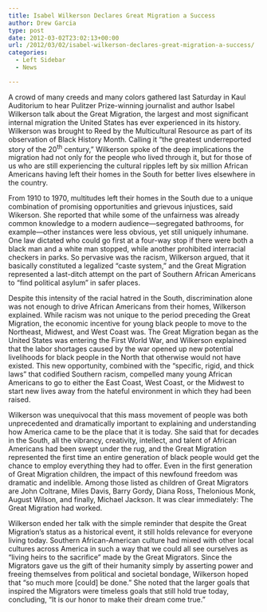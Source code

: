 ```yaml
---
title: Isabel Wilkerson Declares Great Migration a Success
author: Drew Garcia
type: post
date: 2012-03-02T23:02:13+00:00
url: /2012/03/02/isabel-wilkerson-declares-great-migration-a-success/
categories:
  - Left Sidebar
  - News

---
```

A crowd of many creeds and many colors gathered last Saturday in Kaul Auditorium to hear Pulitzer Prize-winning journalist and author Isabel Wilkerson talk about the Great Migration, the largest and most significant internal migration the United States has ever experienced in its history. Wilkerson was brought to Reed by the Multicultural Resource as part of its observation of Black History Month. Calling it “the greatest underreported story of the 20<sup>th</sup> century,” Wilkerson spoke of the deep implications the migration had not only for the people who lived through it, but for those of us who are still experiencing the cultural ripples left by six million African Americans having left their homes in the South for better lives elsewhere in the country.

From 1910 to 1970, multitudes left their homes in the South due to a unique combination of promising opportunities and grievous injustices, said Wikerson. She reported that while some of the unfairness was already common knowledge to a modern audience—segregated bathrooms, for example—other instances were less obvious, yet still uniquely inhumane. One law dictated who could go first at a four-way stop if there were both a black man and a white man stopped, while another prohibited interracial checkers in parks. So pervasive was the racism, Wilkerson argued, that it basically constituted a legalized “caste system,” and the Great Migration represented a last-ditch attempt on the part of Southern African Americans to “find political asylum” in safer places.

Despite this intensity of the racial hatred in the South, discrimination alone was not enough to drive African Americans from their homes, Wilkerson explained. While racism was not unique to the period preceding the Great Migration, the economic incentive for young black people to move to the Northeast, Midwest, and West Coast was. The Great Migration began as the United States was entering the First World War, and Wilkerson explained that the labor shortages caused by the war opened up new potential livelihoods for black people in the North that otherwise would not have existed. This new opportunity, combined with the “specific, rigid, and thick laws” that codified Southern racism, compelled many young African Americans to go to either the East Coast, West Coast, or the Midwest to start new lives away from the hateful environment in which they had been raised.

Wilkerson was unequivocal that this mass movement of people was both unprecedented and dramatically important to explaining and understanding how America came to be the place that it is today. She said that for decades in the South, all the vibrancy, creativity, intellect, and talent of African Americans had been swept under the rug, and the Great Migration represented the first time an entire generation of black people would get the chance to employ everything they had to offer. Even in the first generation of Great Migration children, the impact of this newfound freedom was dramatic and indelible. Among those listed as children of Great Migrators are John Coltrane, Miles Davis, Barry Gordy, Diana Ross, Thelonious Monk, August Wilson, and finally, Michael Jackson. It was clear immediately: The Great Migration had worked.

Wilkerson ended her talk with the simple reminder that despite the Great Migration’s status as a historical event, it still holds relevance for everyone living today. Southern African-American culture had mixed with other local cultures across America in such a way that we could all see ourselves as “living heirs to the sacrifice” made by the Great Migrators. Since the Migrators gave us the gift of their humanity simply by asserting power and freeing themselves from political and societal bondage, Wilkerson hoped that “so much more [could] be done.” She noted that the larger goals that inspired the Migrators were timeless goals that still hold true today, concluding, “It is our honor to make their dream come true.”